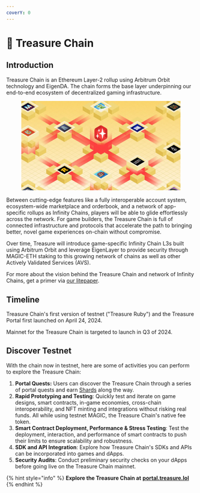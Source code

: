 ```yaml
---
coverY: 0
---
```


# 🔗 Treasure Chain

## Introduction

Treasure Chain is an Ethereum Layer-2 rollup using Arbitrum Orbit technology and EigenDA. The chain forms the base layer underpinning our end-to-end ecosystem of decentralized gaming infrastructure.

<figure><img src="../../.gitbook/assets/image (26).png" alt=""><figcaption></figcaption></figure>

Between cutting-edge features like a fully interoperable account system, ecosystem-wide marketplace and orderbook, and a network of app-specific rollups as Infinity Chains, players will be able to glide effortlessly across the network. For game builders, the Treasure Chain is full of connected infrastructure and protocols that accelerate the path to bringing better, novel game experiences on-chain without compromise.&#x20;

Over time, Treasure will introduce game-specific Infinity Chain L3s built using Arbitrum Orbit and leverage EigenLayer to provide security through MAGIC-ETH staking to this growing network of chains as well as other Actively Validated Services (AVS).

For more about the vision behind the Treasure Chain and network of Infinity Chains, get a primer via [our litepaper](https://go.treasure.lol/litepaper).

## Timeline

Treasure Chain's first version of testnet ("Treasure Ruby") and the Treasure Portal first launched on April 24, 2024.

Mainnet for the Treasure Chain is targeted to launch in Q3 of 2024.

## Discover Testnet

With the chain now in testnet, here are some of activities you can perform to explore the Treasure Chain:

1. **Portal Quests:** Users can discover the Treasure Chain through a series of portal quests and earn [Shards](treasure-portal/shards.md) along the way.
2. **Rapid Prototyping and Testing**: Quickly test and iterate on game designs, smart contracts, in-game economies, cross-chain interoperability, and NFT minting and integrations without risking real funds. All while using testnet MAGIC, the Treasure Chain's native fee token.
3. **Smart Contract Deployment, Performance & Stress Testing**: Test the deployment, interaction, and performance of smart contracts to push their limits to ensure scalability and robustness.
4. **SDK and API Integration**: Explore how Treasure Chain's SDKs and APIs can be incorporated into games and dApps.
5. **Security Audits**: Conduct preliminary security checks on your dApps before going live on the Treasure Chain mainnet.

{% hint style="info" %}
**Explore the Treasure Chain at** [**portal.treasure.lol**](https://portal.treasure.lol)
{% endhint %}
